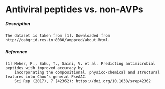 # Antiviral peptides vs. non-AVPs

##### Description

    The dataset is taken from [1]. Downloaded from http://cabgrid.res.in:8080/amppred/about.html.
    
##### Reference

    [1] Meher, P., Sahu, T., Saini, V. et al. Predicting antimicrobial peptides with improved accuracy by 
        incorporating the compositional, physico-chemical and structural features into Chou’s general PseAAC. 
        Sci Rep (2017), 7 (42362): https://doi.org/10.1038/srep42362
    